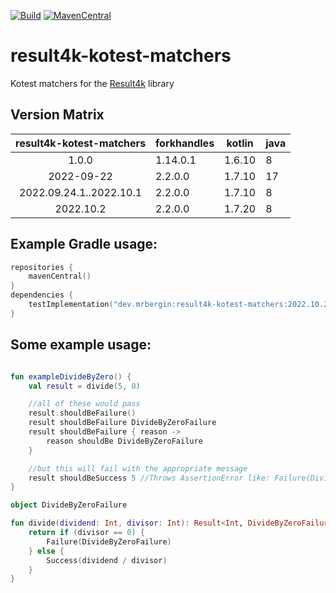 [![Build](https://github.com/MrBergin/result4k-kotest-matchers/actions/workflows/build.yaml/badge.svg?branch=main)](https://github.com/MrBergin/result4k-kotest-matchers/actions/workflows/build.yaml)
[![MavenCentral](https://img.shields.io/maven-metadata/v.svg?label=maven-central&metadataUrl=https%3A%2F%2Frepo1.maven.org%2Fmaven2%2Fdev%2Fmrbergin%2Fresult4k-kotest-matchers%2Fmaven-metadata.xml)](https://search.maven.org/search?q=a:result4k-kotest-matchers)


# result4k-kotest-matchers

Kotest matchers for the [Result4k](https://github.com/fork-handles/forkhandles/tree/trunk/result4k) library

## Version Matrix

| result4k-kotest-matchers | forkhandles | kotlin | java |
|:------------------------:|-------------|--------|------|
|          1.0.0           | 1.14.0.1    | 1.6.10 | 8    |
|        2022-09-22        | 2.2.0.0     | 1.7.10 | 17   |
| 2022.09.24.1..2022.10.1  | 2.2.0.0     | 1.7.10 | 8    |
|        2022.10.2         | 2.2.0.0     | 1.7.20 | 8    |

## Example Gradle usage:

```kotlin
repositories {
    mavenCentral()
}
dependencies {
    testImplementation("dev.mrbergin:result4k-kotest-matchers:2022.10.2")
}
```

## Some example usage:

```kotlin

fun exampleDivideByZero() {
    val result = divide(5, 0)

    //all of these would pass
    result.shouldBeFailure()
    result shouldBeFailure DivideByZeroFailure
    result shouldBeFailure { reason ->
        reason shouldBe DivideByZeroFailure
    }

    //but this will fail with the appropriate message
    result shouldBeSuccess 5 //Throws AssertionError like: Failure(DivideByZero) should be Success(5)
}

object DivideByZeroFailure

fun divide(dividend: Int, divisor: Int): Result<Int, DivideByZeroFailure> {
    return if (divisor == 0) {
        Failure(DivideByZeroFailure)
    } else {
        Success(dividend / divisor)
    }
}
```